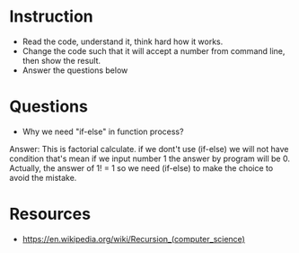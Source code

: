 ﻿# Instruction
* Read the code, understand it, think hard how it works.
* Change the code such that it will accept a number from command line, then show the result.
* Answer the questions below

# Questions
* Why we need "if-else" in function process?

Answer: This is factorial calculate. if we dont't use (if-else) we will not have condition that's mean if we input number 1 the answer
		by program will be 0. Actually, the answer of 1! = 1 so we need (if-else) to make the choice to
		avoid the mistake.


# Resources
* https://en.wikipedia.org/wiki/Recursion_(computer_science)